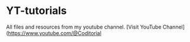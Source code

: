 # YT-tutorials
All files and resources from my youtube channel.
[Visit YouTube Channel](https://www.youtube.com/@Coditorial
